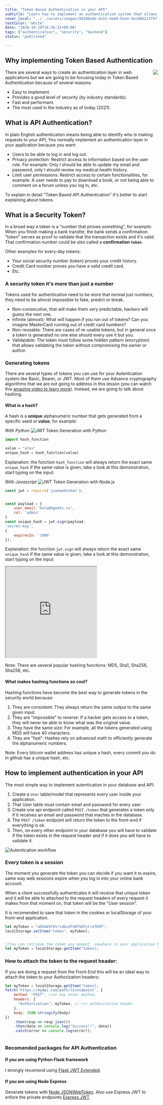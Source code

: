 ```yaml
---
title: "Token Based Authentication in your API"
subtitle: "Learn how to implement an authentication system that allows users to log in and log out from your web app and API"
cover_local: "../../assets/images/98208ebb-dcb3-4e40-9ae4-4ec886213f97.jpeg"
textColor: "white"
date: "2020-10-19T16:36:31+00:00"
tags: ["authentication", "security", "backend"]
status: "published"

---
```


## Why implementing Token Based Authentication

<img src="../../assets/images/authentication.png" align="right" />

There are several ways to create an authentication layer in web applications but we are going to be focusing today in Token Based Authentication because of several reasons:

- Easy to implement.
- Provides a good level of security (by industry standards).
- Fast and performant.
- The most used in the industry as of today (2021).

## What is API Authentication?

In plain English authentication means being able to identify who is making requests to your API; You normally implement an authentication layer in your application because you want:

- Users to be able to log in and log out.
- Privacy protection: Restrict access to information based on the user role. For example: Only I should be able to update my email and password, only I should review my medical health history.
- Limit user permissions: Restrict access to certain functionalities, for example: A user needs to pay to download a book, or not being able to comment on a forum unless you log in, etc.

To explain in detail "Token Based API Authentication" it's better to start explaining about tokens.

## What is a Security Token?

In a broad way a token is a "number that proves something", for example: When you finish making a bank transfer, the bank sends a confirmation "token" serves as proof to validate that the transaction exists and it's valid. That confirmation number could be also called a **confirmation `token`**.

Other examples for every-day tokens:

- Your social security number (token) proves your credit history.
- Credit Card number proves you have a valid credit card.
- Etc.

### A security token it's more than just a number

Tokens used for authentication need to be more that normal just numbers, they need to be almost impossible to fake, predict or break.

- Non-consecutive, that will make them very predictable, hackers will guess the next one.
- Infinite (almost): What will happen if you run out of tokens? Can you imagine MasterCard running out of credit card numbers?
- Non-reusable: There are cases of re-usable tokens, but in general once a token is generated no one else should every use it but you.
- Validatable: The token must follow some hidden pattern (encryption) that allows validating the token without compromising the owner or author.

### Generating tokens

There are several types of tokens you can use for your Autentication system like Basic, Bearer, or JWT. Most of them use Advance cryptography algorithms that we are not going to address in this lesson (you can watch this [amazing video to learn more](https://www.youtube.com/watch?v=4zahvcJ9glg)). Instead, we are going to talk about hashing.

#### What is a hash?

A hash is a **unique** alphanumeric number that gets generated from a specific seed or **value**, for example:

*With Python* ![JWT Token Generation with Python](https://github.com/breatheco-de/content/blob/master/src/assets/images/python.png?raw=true)

```py
import hash_function

value = "alex"
unique_hash = hash_function(value)
```

Explanation: the function `hash_function` will always return the exact same `unique_hash` if the same value is given, take a look at this demonstration, start typing on the input:

*With Javascript* ![JWT Token Generation with Node.js](https://github.com/breatheco-de/content/blob/master/src/assets/images/js.png?raw=true)

```javascript
const jwt = require('jsonwebtoken');


const payload = {
    user_email:'hola@4geeks.co',
    rol: 'admin'
}
const unique_hash = jwt.sign(payload,
'secret-key',
{
    expiresIn: '1000'
});
```

Explanation: the function `jwt.sign` will always return the exact same `unique_hash` if the same value is given, take a look at this demonstration, start typing on the input:

<!--hide-->
<iframe src="https://full-stack-assets.breatheco.de/live-demos/security/hashing/" height="300" title="Hashing functions example"></iframe>
<!--endhide-->

Note: There are several popular hashing functions: MD5, Sha1, Sha256, Sha256, etc. 

#### What makes hashing functions so cool?

Hashing functions have become the best way to generate tokens in the security world because:

1. They are consistent: They always return the same output to the same given input.
2. They are "impossible" to reverse: If a hacker gets access to a token, they will never be able to know what was the original value.
3. They have the same size: For example, all the tokens generated using MD5 will have 40 characters.
4. They are "fast": Hashes rely on advanced math to efficiently generate the alphanumeric numbers.

Note: Every bitcoin wallet address has unique a hash, every commit you do in github has a unique hash, etc.

## How to implement authentication in your API

The most simple way to implement autentication in your database and API:

1. Create a `User` table/model that represents every user inside your application.
2. That User table must contain email and password for every user.
3. Create one api endpoint called `POST /token` that generates a token only if it receives an email and password that maches in the database.
4. The `POST /token` endpoint will return the token to the front-end if everything is ok.
5. Then, on every other endpoint in your database you will have to validate if the token exists in the request header and if it does you will have to validate it.

![Autentication workflow](https://github.com/breatheco-de/content/blob/master/src/assets/images/authentication-diagram.png?raw=true)

### Every token is a session

The moment you generate the token you can decide if you want it to expire, same way web sessions expire when you log in into your online bank account.

When a client successfully authenticates it will receive that unique token and it will be able to attached to the request headers of every request it makes from that moment on, that token will be the "User session".

It is recomended to save that token in the cookies or localStorage of your front-end application.

```js
let myToken = "aDSA45F$%!sd&sdfSDFSDFytrefERF";
localStorage.setItem("token", myToken);


//You can retrieve the token any moment, anywhere in your application by using:
let myToken = localStorage.getItem("token);
```

### How to attach the token to the request header:

If you are doing a request from the Front-End this will be an ideal way to attach the token to your Authorization headers:

```js
let myToken = localStorage.getItem("token);
fetch('https://myApi.com/path/to/endpoint', {
    method: "POST", //or any other method,
    headers: {
      "Authorization": myToken, // ⬅⬅⬅ authorization header
    },
    body: JSON.stringify(body)
})
    .then(resp => resp.json())
    .then(data => console.log("Success!!", data))
    .catch(error => console.log(error));
    
```

### Recomended packages for API Authentication

#### If you are using Python Flask framework

I strongly recomend using [Flask JWT Extended](https://github.com/vimalloc/flask-jwt-extended).

#### If you are using Node Express

Generate tokens with [Node JSONWebToken](https://github.com/auth0/node-jsonwebtoken#readme).
Also use Express JWT to enfore the private endpoints [Express JWT](https://github.com/auth0/node-jsonwebtoken#readme).

